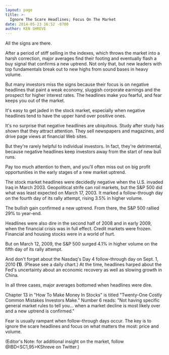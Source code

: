 ```yaml
---
layout: page
title: >-
  Ignore The Scare Headlines; Focus On The Market
date: 2014-05-23 16:52 -0700
author: KEN SHREVE
---
```





All the signs are there.


After a period of stiff selling in the indexes, which throws the market into a harsh correction, major averages find their footing and eventually flash a buy signal that confirms a new uptrend. Not only that, but new leaders with top fundamentals break out to new highs from sound bases in heavy volume.


But many investors miss the signs because their focus is on negative headlines that paint a weak economy, sluggish corporate earnings and the prospect for higher interest rates. The headlines make you fearful, and fear keeps you out of the market.


It's easy to get jaded in the stock market, especially when negative headlines tend to have the upper hand over positive ones.


It's no surprise that negative headlines are ubiquitous. Study after study has shown that they attract attention. They sell newspapers and magazines, and drive page views at financial Web sites.


But they're rarely helpful to individual investors. In fact, they're detrimental, because negative headlines keep investors away from the start of new bull runs.


Pay too much attention to them, and you'll often miss out on big profit opportunities in the early stages of a new market uptrend.


The stock market headlines were decidedly negative when the U.S. invaded Iraq in March 2003. Geopolitical strife can roil markets, but the S&P 500 did what was least expected on March 17, 2003. It marked a follow-through day on the fourth day of its rally attempt, rising 3.5% in higher volume.


The bullish gain confirmed a new uptrend. From there, the S&P 500 rallied 29% to year-end.


Headlines were also dire in the second half of 2008 and in early 2009, when the financial crisis was in full effect. Credit markets were frozen. Financial and housing stocks were in a world of hurt.


But on March 12, 2009, the S&P 500 surged 4.1% in higher volume on the fifth day of its rally attempt.


And don't forget about the Nasdaq's Day 4 follow-through day on Sept. 1, 2010 **(1)**. (Please see a daily chart.) At the time, headlines harped about the Fed's uncertainty about an economic recovery as well as slowing growth in China.


In all three cases, major averages bottomed when headlines were dire.


Chapter 13 in "How To Make Money In Stocks" is titled "Twenty-One Costly Common Mistakes Investors Make." Number 6 reads: "Not having specific general market rules to tell you... when a market decline is most likely over and a new uptrend is confirmed."


Fear is usually rampant when follow-through days occur. The key is to ignore the scare headlines and focus on what matters the most: price and volume.


(Editor's Note: for additional insight on the market, follow @IBD<SC1,95>KShreve on Twitter.)




